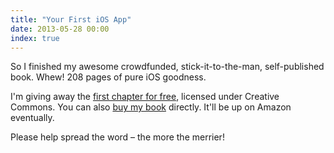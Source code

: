 ```yaml
---
title: "Your First iOS App"
date: 2013-05-28 00:00
index: true
---
```


So I finished my awesome crowdfunded, stick-it-to-the-man, self-published book. Whew! 208 pages of pure iOS goodness.

I'm giving away the [first chapter for free](http://yourfirstiosapp.com), licensed under Creative Commons. You can also [buy my book](https://leanpub.com/your-first-ios-app) directly. It'll be up on Amazon eventually.

Please help spread the word – the more the merrier!

<!-- more -->
